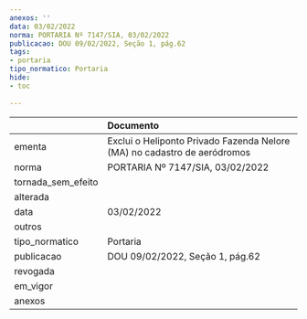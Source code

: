 ```yaml
---
anexos: ''
data: 03/02/2022
norma: PORTARIA Nº 7147/SIA, 03/02/2022
publicacao: DOU 09/02/2022, Seção 1, pág.62
tags:
- portaria
tipo_normatico: Portaria
hide: 
- toc 
 
---
```


|                    | Documento                                                                |
|:-------------------|:-------------------------------------------------------------------------|
| ementa             | Exclui o Heliponto Privado Fazenda Nelore (MA) no cadastro de aeródromos |
| norma              | PORTARIA Nº 7147/SIA, 03/02/2022                                         |
| tornada_sem_efeito |                                                                          |
| alterada           |                                                                          |
| data               | 03/02/2022                                                               |
| outros             |                                                                          |
| tipo_normatico     | Portaria                                                                 |
| publicacao         | DOU 09/02/2022, Seção 1, pág.62                                          |
| revogada           |                                                                          |
| em_vigor           |                                                                          |
| anexos             |                                                                          |